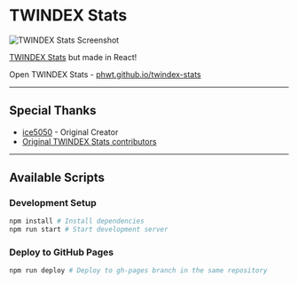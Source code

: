 # TWINDEX Stats

![TWINDEX Stats Screenshot](https://user-images.githubusercontent.com/28344318/121059565-cddd3380-c7eb-11eb-863e-37ff6ab11ebb.jpeg)

[TWINDEX Stats](https://github.com/ice5050/twindex-stats) but made in React!

Open TWINDEX Stats - [phwt.github.io/twindex-stats](https://phwt.github.io/twindex-stats/)

---

## Special Thanks

- [ice5050](https://github.com/ice5050/) - Original Creator
- [Original TWINDEX Stats contributors](https://github.com/ice5050/twindex-stats#contributors)

---

## Available Scripts

### Development Setup

```zsh
npm install # Install dependencies
npm run start # Start development server
```

### Deploy to GitHub Pages

```zsh
npm run deploy # Deploy to gh-pages branch in the same repository
```
